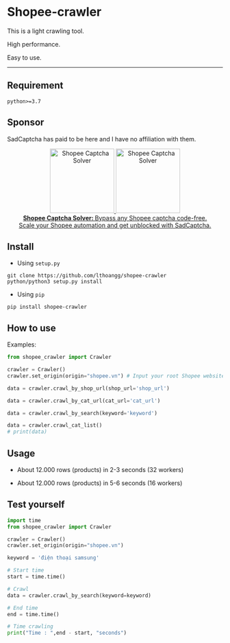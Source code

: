 # Shopee-crawler

This is a light crawling tool.

High performance.

Easy to use.
***
## Requirement
```env
python>=3.7
```

## Sponsor

SadCaptcha has paid to be here and I have no affiliation with them.

<div align="center">
  <a href="https://www.sadcaptcha.com/shopee-captcha-solver?ref=letrong" target="_blank">
    <img src="https://sadcaptcha.b-cdn.net/shopee-image-crawl-captcha.webp" width="150" alt="Shopee Captcha Solver">
    <img src="https://sadcaptcha.b-cdn.net/shopee-puzzle-slide-captcha.webp" width="150" alt="Shopee Captcha Solver">
    <br/>
    <div>
         <b>Shopee Captcha Solver: </b> Bypass any Shopee captcha code-free.<br> Scale your Shopee automation and get unblocked with SadCaptcha.
    </div>
  </a>
</div>

## Install

* Using `setup.py`
```
git clone https://github.com/lthoangg/shopee-crawler
python/python3 setup.py install
```

* Using `pip`
```
pip install shopee-crawler
```

## How to use
Examples:
```python
from shopee_crawler import Crawler

crawler = Crawler()
crawler.set_origin(origin="shopee.vn") # Input your root Shopee website of your country that you want to crawl

data = crawler.crawl_by_shop_url(shop_url='shop_url')

data = crawler.crawl_by_cat_url(cat_url='cat_url')

data = crawler.crawl_by_search(keyword='keyword')

data = crawler.crawl_cat_list()
# print(data)
```

## Usage
- About 12.000 rows (products) in 2-3 seconds (32 workers)

- About 12.000 rows (products) in 5-6 seconds (16 workers)

## Test yourself

```python
import time
from shopee_crawler import Crawler

crawler = Crawler()
crawler.set_origin(origin="shopee.vn")

keyword = 'điện thoại samsung'

# Start time
start = time.time()

# Crawl
data = crawler.crawl_by_search(keyword=keyword)

# End time
end = time.time()

# Time crawling
print("Time : ",end - start, "seconds")

```